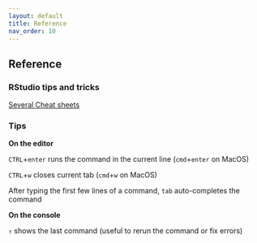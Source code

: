 ```yaml
---
layout: default
title: Reference
nav_order: 10
---
```


## Reference

### RStudio tips and tricks

[Several Cheat sheets](https://rstudio.com/resources/cheatsheets/)

### Tips

**On the editor**

`CTRL`+`enter` runs the command in the current line (`cmd`+`enter` on MacOS)

`CTRL`+`w` closes current tab (`cmd`+`w` on MacOS)

After typing the first few lines of a command, `tab` auto-completes the command

**On the console**

`↑` shows the last command (useful to rerun the command or fix errors)


